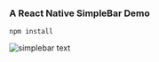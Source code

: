 ### A React Native SimpleBar Demo

```
npm install
```

![simplebar text](https://i.imgur.com/WAHCetW.png)
